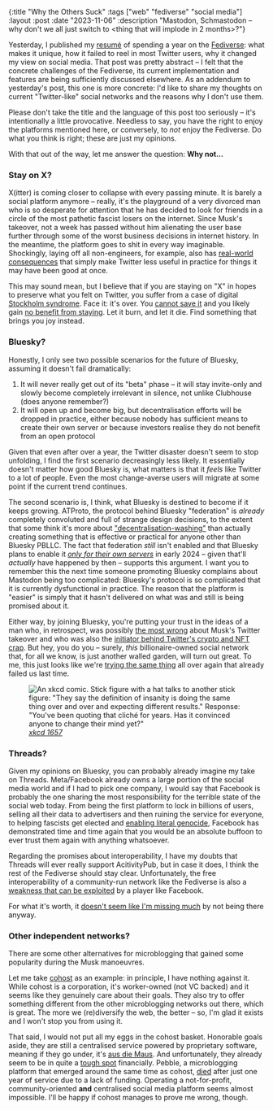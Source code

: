 {:title "Why the Others Suck"
 :tags ["web" "fediverse" "social media"]
 :layout :post
 :date "2023-11-06"
 :description "Mastodon, Schmastodon – why don't we all just switch to <thing that will implode in 2 months>?"}

Yesterday, I published my [resumé](/posts/one-year-on-fedi) of spending a year on the [Fediverse](https://fediverse.info): what makes it unique, how it failed to reel in most Twitter users, why it changed my view on social media.
That post was pretty abstract – I felt that the concrete challenges of the Fediverse, its current implementation and features are being sufficiently discussed elsewhere. As an addendum to yesterday's post, this one is more concrete: I'd like to share my thoughts on current "Twitter-like" social networks and the reasons why I don't use them.

Please don't take the title and the language of this post too seriously – it's intentionally a little provocative. Needless to say, you have the right to enjoy the platforms mentioned here, or conversely, to *not* enjoy the Fediverse. Do what you think is right; these are just my opinions.

With that out of the way, let me answer the question: **Why not...**

### Stay on X?

X(itter) is coming closer to collapse with every passing minute. It is barely a social platform anymore – really, it's the playground of a very divorced man who is so desperate for attention that he has decided to look for friends in a circle of the most pathetic fascist losers on the internet. Since Musk's takeover, not a week has passed without him alienating the user base further through some of the worst business decisions in internet history.
In the meantime, the platform goes to shit in every way imaginable. Shockingly, laying off all non-engineers, for example, also has [real-world consequences](https://www.wired.com/story/x-israel-hamas-war-disinformation/) that simply make Twitter less useful in practice for things it may have been good at once.

This may sound mean, but I believe that if you are staying on "X" in hopes to preserve what you felt on Twitter, you suffer from a case of digital [Stockholm syndrome](https://en.wikipedia.org/wiki/Stockholm_syndrome). Face it: it's over. You [cannot save it](https://throwawayopinions.io/the-paradox-of-intolerance.html) and you likely gain [no benefit from staying](https://ploum.net/2023-10-29-le-droit-de-supprimer-twitter.html). Let it burn, and let it die. Find something that brings you joy instead.

### Bluesky?

Honestly, I only see two possible scenarios for the future of Bluesky, assuming it doesn't fail dramatically:

1. It will never really get out of its "beta" phase – it will stay invite-only and slowly become completely irrelevant in silence, not unlike Clubhouse (does anyone remember?)
2. It will open up and become big, but decentralisation efforts will be dropped in practice, either because nobody has sufficient means to create their own server or because investors realise they do not benefit from an open protocol

Given that even after over a year, the Twitter disaster doesn't seem to stop unfolding, I find the first scenario decreasingly less likely. It essentially doesn't matter how good Bluesky is, what matters is that it *feels* like Twitter to a lot of people. Even the most change-averse users will migrate at some point if the current trend continues.

The second scenario is, I think, what Bluesky is destined to become if it keeps growing. ATProto, the protocol behind Bluesky "federation" is *already* completely convoluted and full of strange design decisions, to the extent that some think it's more about ["decentralisation-washing"](https://rys.io/en/167.html) than actually creating something that is effective or practical for anyone other than Bluesky PBLLC. The fact that federation *still* isn't enabled and that Bluesky plans to enable it [*only for their own servers*](https://wedistribute.org/2023/10/bluesky-continues-to-grow/#h-dealing-with-growth) in early 2024 – given that'll *actually* have happened by then – supports this argument. I want you to remember this the next time someone promoting Bluesky complains about Mastodon being too complicated: Bluesky's protocol is so complicated that it is currently dysfunctional in practice. The reason that the platform is "easier" is simply that it hasn't delivered on what was and still is being promised about it.

Either way, by joining Bluesky, you're putting your trust in the ideas of a man who, in retrospect, was possibly [the most wrong](https://web.archive.org/web/20230327084702/https://twitter.com/jack/status/1518767238081171456) about Musk's Twitter takeover and who was also the [initiator behind Twitter's crypto and NFT crap](https://www.theguardian.com/commentisfree/2021/dec/06/jack-dorsey-twitter-bitcoin-social-media-cryptocurrency).
But hey, you do you – surely, *this* billionaire-owned social network that, for all we know, is just another walled garden, will turn out great. To me, this just looks like we're [trying the same thing](https://pluralistic.net/2023/08/06/fool-me-twice-we-dont-get-fooled-again/) all over again that already failed us last time.

<figure>
    <img src="https://imgs.xkcd.com/comics/insanity.png" alt="An xkcd comic. Stick figure with a hat talks to another stick figure: &quot;They say the definition of insanity is doing the same thing over and over and expecting different results.&quot; Response: &quot;You've been quoting that cliché for years. Has it convinced anyone to change their mind yet?&quot;">
    <figcaption><a href="https://xkcd.com/1657/"><i>xkcd 1657</i></a></figcaption>
</figure>

### Threads?

Given my opinions on Bluesky, you can probably already imagine my take on Threads. Meta/Facebook already owns a large portion of the social media world and if I had to pick one company, I would say that Facebook is probably the one sharing the most responsibility for the terrible state of the social web today. From being the first platform to lock in billions of users, selling all their data to advertisers and then ruining the service for everyone, to helping fascists get elected and [enabling literal genocide](https://www.amnesty.org/en/latest/news/2022/09/myanmar-facebooks-systems-promoted-violence-against-rohingya-meta-owes-reparations-new-report/), Facebook has demonstrated time and time again that you would be an absolute buffoon to ever trust them again with anything whatsoever.

Regarding the promises about interoperability, I have my doubts that Threads will ever really support AcitivityPub, but in case it does, I think the rest of the Fediverse should stay clear. Unfortunately, the free interoperability of a community-run network like the Fediverse is also a [weakness that can be exploited](https://ploum.net/2023-06-23-how-to-kill-decentralised-networks.html) by a player like Facebook.

For what it's worth, it [doesn't seem like I'm missing much](https://jogblog.substack.com/p/facebooks-threads-is-so-depressing) by not being there anyway.

### Other independent networks?

There are some other alternatives for microblogging that gained some popularity during the Musk manoeuvres. 

Let me take [cohost](https://cohost.org) as an example: in principle, I have nothing against it. While cohost is a corporation, it's worker-owned (not VC backed) and it seems like they genuinely care about their goals. They also try to offer something different from the other microblogging networks out there, which is great. The more we (re)diversify the web, the better – so, I'm glad it exists and I won't stop you from using it.

That said, I would not put all my eggs in the cohost basket. Honorable goals aside, they are still a centralised service powered by proprietary software, meaning if they go under, it's [aus die Maus](https://en.wiktionary.org/wiki/aus_die_Maus#German). And unfortunately, they already seem to be in quite a [tough spot](https://cohost.org/staff/post/1690393-h1-2023-financial-up) financially. Pebble, a microblogging platform that emerged around the same time as cohost, [died](https://pebble.is/) after just one year of service due to a lack of funding. Operating a not-for-profit, community-oriented **and** centralised social media platform seems almost impossible. I'll be happy if cohost manages to prove me wrong, though. 


